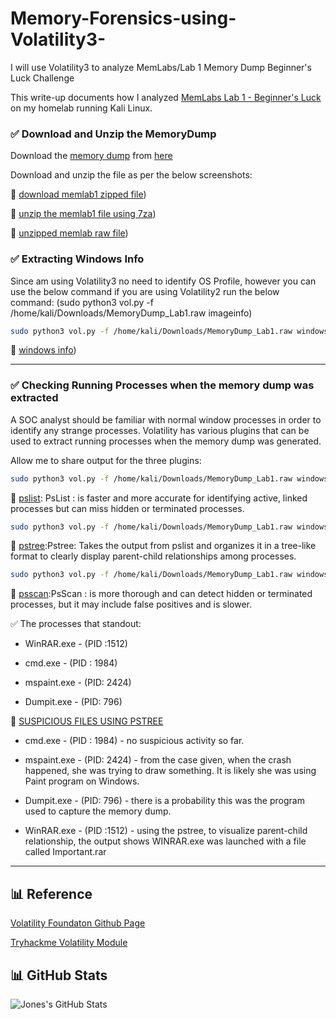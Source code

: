 # Memory-Forensics-using-Volatility3-
I will use Volatility3 to analyze MemLabs/Lab 1 Memory Dump Beginner's Luck Challenge

This write-up documents how I analyzed [MemLabs Lab 1 - Beginner's Luck](https://github.com/stuxnet999/MemLabs/tree/master/Lab%201) on my homelab running Kali Linux.


### ✅ Download and Unzip the MemoryDump
Download the [memory dump](https://mega.nz/#!6l4BhKIb!l8ATZoliB_ULlvlkESwkPiXAETJEF7p91Gf9CWuQI70) from [here](https://mega.nz/#!6l4BhKIb!l8ATZoliB_ULlvlkESwkPiXAETJEF7p91Gf9CWuQI70)

Download and unzip the file as per the below screenshots:

📸 [download memlab1 zipped file](https://github.com/Jones-Waka/Volatility/blob/screenshots/INSTALL%20SYSTEM%20DEPENDENCIES.JPG))

📸 [unzip the memlab1 file using 7za](https://github.com/Jones-Waka/Volatility/blob/screenshots/INSTALL%20SYSTEM%20DEPENDENCIES.JPG))

📸 [unzipped memlab raw file](https://github.com/Jones-Waka/Volatility/blob/screenshots/INSTALL%20SYSTEM%20DEPENDENCIES.JPG))


### ✅ Extracting Windows Info
Since am using Volatility3 no need to identify OS Profile, however you can use the below command if you are using Volatility2 run the below command:
(sudo python3 vol.py -f /home/kali/Downloads/MemoryDump_Lab1.raw imageinfo)


```bash
sudo python3 vol.py -f /home/kali/Downloads/MemoryDump_Lab1.raw windows.info
```

📸 [windows info](https://github.com/Jones-Waka/Volatility))

---

### ✅ Checking Running Processes when the memory dump was extracted
A SOC analyst should be familiar with normal window processes in order to identify any strange processes. Volatility has various plugins that can be used to extract running processes when the memory dump was generated.

Allow me to share output for the three plugins:

```bash
sudo python3 vol.py -f /home/kali/Downloads/MemoryDump_Lab1.raw windows.pslist
```
📸 [pslist](https://github.com/Jones-Waka/Volatility/blob): PsList : is faster and more accurate for identifying active, linked processes but can miss hidden or terminated processes.
```bash
sudo python3 vol.py -f /home/kali/Downloads/MemoryDump_Lab1.raw windows.pstree
```
📸 [pstree](https://github.com/Jones-Waka/Volatility/blob):Pstree: Takes the output from pslist and organizes it in a tree-like format to clearly display parent-child relationships among processes.
```bash
sudo python3 vol.py -f /home/kali/Downloads/MemoryDump_Lab1.raw windows.psscan
```
📸 [psscan](https://github.com/Jones-Waka/Volatility/blob):PsScan : is more thorough and can detect hidden or terminated processes, but it may include false positives and is slower.


 ✅ The processes that standout:
 
 - WinRAR.exe  - (PID :1512) 
 
-  cmd.exe     - (PID : 1984)
 
-  mspaint.exe - (PID: 2424)
 
-  Dumpit.exe  - (PID: 796)

📸 [SUSPICIOUS FILES USING PSTREE](https://github.com/Jones-Waka/Volatility/blob/)

- cmd.exe     - (PID : 1984) - no suspicious activity so far.

- mspaint.exe - (PID: 2424) - from the case given, when the crash happened, she was trying to draw something. It is likely she was using Paint program on Windows.

- Dumpit.exe  - (PID: 796) - there is a probability this was the program used to capture the memory dump.

- WinRAR.exe  - (PID :1512) - using the pstree, to visualize parent-child relationship, the output shows WINRAR.exe was launched with a file called Important.rar

---


## 📊 Reference

[Volatility Foundaton Github Page](https://github.com/volatilityfoundation/volatility/wiki/installation)

[Tryhackme Volatility Module](https://tryhackme.com/room/volatility)

## 📊 GitHub Stats  

![Jones's GitHub Stats](https://github-readme-stats.vercel.app/api?username=Jones-Waka&show_icons=true&theme=radical) 
